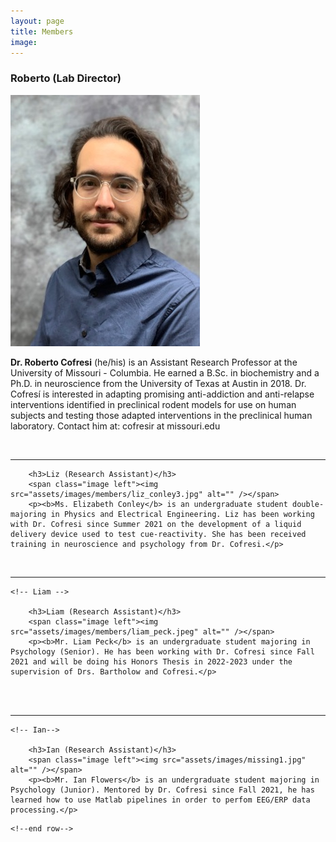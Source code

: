```yaml
---
layout: page
title: Members
image: 
---
```


<!--start row-->
<div class="row">

<div class="6u 12u$(medium)">
<!-- Roberto-->
		<h3>Roberto (Lab Director)</h3>
<span class="image left"><img src="assets/images/members/roberto_cofresi1.jpg" alt="" /></span> 
		<p><b>Dr. Roberto Cofresi</b> (he/his) is an Assistant Research Professor at the University of Missouri - Columbia. He earned a B.Sc. in biochemistry and a Ph.D. in neuroscience from the University of Texas at Austin in 2018. Dr. Cofresí is interested in adapting promising anti-addiction and anti-relapse interventions identified in preclinical rodent models for use on human subjects and testing those adapted interventions in the preclinical human laboratory.  Contact him at: cofresir at missouri.edu</p>
	
	
<br/>
<hr class="major" />	
	
<!-- Liz-->	

		<h3>Liz (Research Assistant)</h3>
		<span class="image left"><img src="assets/images/members/liz_conley3.jpg" alt="" /></span>
		<p><b>Ms. Elizabeth Conley</b> is an undergraduate student double-majoring in Physics and Electrical Engineering. Liz has been working with Dr. Cofresi since Summer 2021 on the development of a liquid delivery device used to test cue-reactivity. She has been received training in neuroscience and psychology from Dr. Cofresi.</p>

<br/>
<hr class="major" />	

	<!-- Liam -->

		<h3>Liam (Research Assistant)</h3>
		<span class="image left"><img src="assets/images/members/liam_peck.jpeg" alt="" /></span>
		<p><b>Mr. Liam Peck</b> is an undergraduate student majoring in Psychology (Senior). He has been working with Dr. Cofresi since Fall 2021 and will be doing his Honors Thesis in 2022-2023 under the supervision of Drs. Bartholow and Cofresi.</p>

<br/>
<br/>
<hr class="major" />

	<!-- Ian-->

		<h3>Ian (Research Assistant)</h3>
		<span class="image left"><img src="assets/images/missing1.jpg" alt="" /></span>
		<p><b>Mr. Ian Flowers</b> is an undergraduate student majoring in Psychology (Junior). Mentored by Dr. Cofresi since Fall 2021, he has learned how to use Matlab pipelines in order to perfom EEG/ERP data processing.</p>



</div>
	
	
	
	<!--end row-->
</div>





